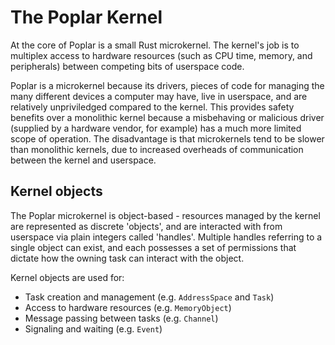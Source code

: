 # The Poplar Kernel
At the core of Poplar is a small Rust microkernel. The kernel's job is to multiplex access to hardware resources
(such as CPU time, memory, and peripherals) between competing bits of userspace code.

Poplar is a microkernel because its drivers, pieces of code for managing the many different devices a computer
may have, live in userspace, and are relatively unpriviledged compared to the kernel. This provides safety benefits
over a monolithic kernel because a misbehaving or malicious driver (supplied by a hardware vendor, for example) has
a much more limited scope of operation. The disadvantage is that microkernels tend to be slower than monolithic
kernels, due to increased overheads of communication between the kernel and userspace.

## Kernel objects
The Poplar microkernel is object-based - resources managed by the kernel are represented as discrete 'objects', and
are interacted with from userspace via plain integers called 'handles'. Multiple handles referring to a single object
can exist, and each possesses a set of permissions that dictate how the owning task can interact with the object.

Kernel objects are used for:
- Task creation and management (e.g. `AddressSpace` and `Task`)
- Access to hardware resources (e.g. `MemoryObject`)
- Message passing between tasks (e.g. `Channel`)
- Signaling and waiting (e.g. `Event`)